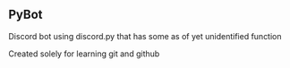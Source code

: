 ## PyBot

Discord bot using discord.py that has some as of yet unidentified function

Created solely for learning git and github